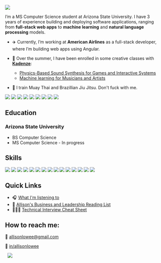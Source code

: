 [![](https://i.imgur.com/nfWvFBG.png)](#)

I’m a MS Computer Science student at Arizona State University. I have 3 years of experience building and deploying software applications, ranging from **full-stack web apps** to **machine learning** and **natural language processing** models.

<!-- The beauty of God is revealed in all things. -->

* ✈️  Currently, I’m working at **American Airlines** as a full-stack developer, where I’m building web apps using Angular.

* 🎨 Over the summer, I have been enrolled in some creative classes with **[Kadenze](https://www.kadenze.com/)**:
  * [Physics-Based Sound Synthesis for Games and Interactive Systems](https://www.kadenze.com/courses/physics-based-sound-synthesis-for-games-and-interactive-systems-iv)
  * [Machine learning for Musicians and Artists](https://www.kadenze.com/courses/machine-learning-for-musicians-and-artists-v)

* 🥋 I train Muay Thai and Brazillian Jiu Jitsu. Don't fuck with me.

[![](https://web.archive.org/web/20091027041145im_/http://www.geocities.com/sportybear13/blessed.gif)](#)
[![](https://web.archive.org/web/20091027041145im_/http://www.geocities.com/sportybear13/amazing.gif)](#)
[![](https://web.archive.org/web/20091027041145im_/http://www.geocities.com/sportybear13/angelic.gif)](#)
[![](https://web.archive.org/web/20091027041145im_/http://www.geocities.com/sportybear13/hot.gif)](#)
[![](https://web.archive.org/web/20091027041145im_/http://www.geocities.com/sportybear13/innocent.gif)](#)
[![](https://web.archive.org/web/20091027041145im_/http://www.geocities.com/sportybear13/kickbutt.gif)](#)
[![](https://web.archive.org/web/20091027041145im_/http://www.geocities.com/sportybear13/splendid.gif)](#)
[![](https://web.archive.org/web/20091027041145im_/http://www.geocities.com/sportybear13/schizophrenic.gif)](#)
[![](https://web.archive.org/web/20091027041145im_/http://www.geocities.com/sportybear13/__acomplished.gif)](#)
<!-- [![](https://web.archive.org/web/20091027041145im_/http://www.geocities.com/sportybear13/queen.gif)](#)
[![](https://web.archive.org/web/20091027041145im_/http://www.geocities.com/sportybear13/thuggish.gif)](#)
[![](https://web.archive.org/web/20091027041145im_/http://www.geocities.com/sportybear13/hidden.gif)](#)
 -->

## Education

### Arizona State University
  * BS Computer Science
  * MS Computer Science - In progress

## Skills

[![](https://img.shields.io/badge/Python-3776AB?logo=python&logoColor=white&style=flat)](#)
[![](https://img.shields.io/badge/JavaScript-F7DF1E?logo=javascript&logoColor=black&style=flat)](#)
[![](https://img.shields.io/badge/Node.js-43853D?style=flat&logo=node.js&logoColor=white)](#)
[![](https://img.shields.io/badge/TypeScript-007ACC?style=flat&logo=typescript&logoColor=white)](#)
[![](
https://img.shields.io/badge/HTML5-E34F26?style=flat&logo=html5&logoColor=white)](#)
[![](https://img.shields.io/badge/CSS3-1572B6?style=flat&logo=css3&logoColor=white)](#)
[![](https://img.shields.io/badge/Sass-CC6699?style=flat&logo=sass&logoColor=white)](#)
[![](https://img.shields.io/badge/C%2B%2B-00599C?style=flat&logo=c%2B%2B&logoColor=white)](#)
[![](
https://img.shields.io/badge/React-20232A?style=flat&logo=react&logoColor=61DAFB)](#)
[![](https://img.shields.io/badge/Angular-DD0031?style=flat&logo=angular&logoColor=white)](#)
[![](https://img.shields.io/badge/Jest-323330?style=flat&logo=jest&logoColor=white)](#)
[![](https://img.shields.io/badge/Figma-F24E1E?style=flat&logo=figma&logoColor=white)](#)
[![](https://img.shields.io/badge/adafruit-000000?style=flat&logo=adafruit&logoColor=white)](#)
[![](https://img.shields.io/badge/GIT-E44C30?style=flat&logo=git&logoColor=white)](#)
[![](https://img.shields.io/badge/GNU%20Bash-4EAA25?style=flat&logo=GNU%20Bash&logoColor=white)](#)
[![]()](#)


## Quick Links
* 🎧 [What I'm listening to](https://open.spotify.com/playlist/2bE0pkdnCdSGxzs0qU4jto?si=f698a8b638394ed5)
* 📌 [Allison's Business and Leadership Reading List](https://ambiguous-comet-a58.notion.site/8d1711206b4b47b8803fedb417d53a89?v=10107a82c5ce41e68de0f9de1b2747b5)
* 👩🏼‍💻 [Technical Interview Cheat Sheet](https://ambiguous-comet-a58.notion.site/Technical-Interview-Cheat-Sheet-e7b7b8ec3bbd458ebf8daa921caa8490)
## How to reach me:

📧 [allisonlowee@gmail.com](mailto:allisonlowee@gmail.com)

🔗 [in/allisonlowee](https://www.linkedin.com/in/allisonlowee/)

[![]()](#)
[![]()](#)
[![](https://web.archive.org/web/20091027035610im_/http://es.geocities.com/melgarbeatles6/barraconstruction.gif)](#)
